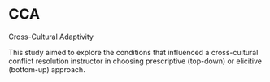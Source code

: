 # CCA
Cross-Cultural Adaptivity

This study aimed to explore the conditions that influenced a cross-cultural conflict resolution instructor in choosing prescriptive (top-down) or elicitive (bottom-up) approach.
